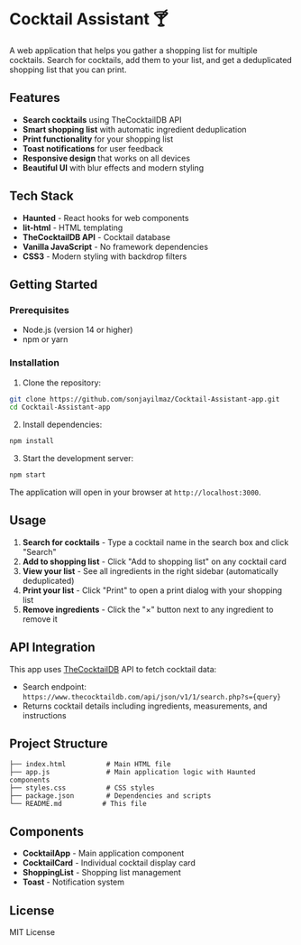 # Cocktail Assistant 🍸

A web application that helps you gather a shopping list for multiple cocktails. Search for cocktails, add them to your list, and get a deduplicated shopping list that you can print.

## Features

- **Search cocktails** using TheCocktailDB API
- **Smart shopping list** with automatic ingredient deduplication
- **Print functionality** for your shopping list
- **Toast notifications** for user feedback
- **Responsive design** that works on all devices
- **Beautiful UI** with blur effects and modern styling

## Tech Stack

- **Haunted** - React hooks for web components
- **lit-html** - HTML templating
- **TheCocktailDB API** - Cocktail database
- **Vanilla JavaScript** - No framework dependencies
- **CSS3** - Modern styling with backdrop filters

## Getting Started

### Prerequisites

- Node.js (version 14 or higher)
- npm or yarn

### Installation

1. Clone the repository:
```bash
git clone https://github.com/sonjayilmaz/Cocktail-Assistant-app.git
cd Cocktail-Assistant-app
```

2. Install dependencies:
```bash
npm install
```

3. Start the development server:
```bash
npm start
```

The application will open in your browser at `http://localhost:3000`.

## Usage

1. **Search for cocktails** - Type a cocktail name in the search box and click "Search"
2. **Add to shopping list** - Click "Add to shopping list" on any cocktail card
3. **View your list** - See all ingredients in the right sidebar (automatically deduplicated)
4. **Print your list** - Click "Print" to open a print dialog with your shopping list
5. **Remove ingredients** - Click the "×" button next to any ingredient to remove it

## API Integration

This app uses [TheCocktailDB](https://www.thecocktaildb.com/) API to fetch cocktail data:

- Search endpoint: `https://www.thecocktaildb.com/api/json/v1/1/search.php?s={query}`
- Returns cocktail details including ingredients, measurements, and instructions

## Project Structure

```
├── index.html          # Main HTML file
├── app.js              # Main application logic with Haunted components
├── styles.css          # CSS styles
├── package.json        # Dependencies and scripts
└── README.md          # This file
```

## Components

- **CocktailApp** - Main application component
- **CocktailCard** - Individual cocktail display card
- **ShoppingList** - Shopping list management
- **Toast** - Notification system

## License

MIT License

